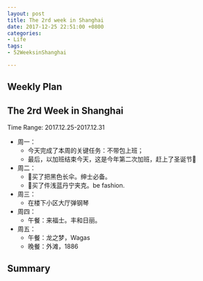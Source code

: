 ```yaml
---
layout: post
title: The 2rd week in Shanghai
date: 2017-12-25 22:51:00 +0800
categories:
- Life
tags:
- 52WeeksinShanghai

---
```


## Weekly Plan

## The 2rd Week in Shanghai

Time Range: 2017.12.25-2017.12.31

- 周一：
	- 今天完成了本周的关键任务：不带包上班；
	- 最后，以加班结束今天，这是今年第二次加班，赶上了圣诞节🎄
- 周二：
	- 🌂买了把黑色长伞。绅士必备。
	- 🤠买了件浅蓝丹宁夹克。be fashion.
- 周三：
	- 在楼下小区大厅弹钢琴
- 周四：
	- 午餐：来福士。丰和日丽。
- 周五：
	- 午餐：龙之梦，Wagas
	- 晚餐：外滩，1886


## Summary

